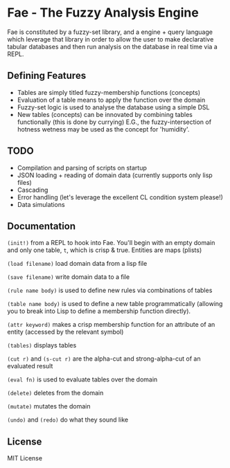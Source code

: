 # Fae - The Fuzzy Analysis Engine

Fae is constituted by a fuzzy-set library, and a engine + query language which leverage that library in order to allow the user to make declarative tabular databases and then run analysis on the database in real time via a REPL.

## Defining Features
- Tables are simply titled fuzzy-membership functions (concepts)
- Evaluation of a table means to apply the function over the domain 
- Fuzzy-set logic is used to analyse the database using a simple DSL
- New tables (concepts) can be innovated by combining tables functionally (this is done by currying) E.G., the fuzzy-intersection of hotness wetness may be used as the concept for 'humidity'.

## TODO
- Compilation and parsing of scripts on startup
- JSON loading + reading of domain data (currently supports only lisp files)
- Cascading
- Error handling (let's leverage the excellent CL condition system please!)
- Data simulations

## Documentation
`(init!)` from a REPL to hook into Fae. You'll begin with an empty domain and only one table, `t`, which is crisp & true. Entities are maps (plists)

`(load filename)` load domain data from a lisp file 

`(save filename)` write domain data to a file

`(rule name body)` is used to define new rules via combinations of tables

`(table name body)` is used to define a new table programmatically (allowing you to break into Lisp to define a membership function directly). 

`(attr keyword)` makes a crisp membership function for an attribute of an entity (accessed by the relevant symbol)

`(tables)` displays tables

`(cut r)` and `(s-cut r)` are the alpha-cut and strong-alpha-cut of an evaluated result

`(eval fn)` is used to evaluate tables over the domain

`(delete)` deletes from the domain

`(mutate)` mutates the domain

`(undo)` and `(redo)` do what they sound like

## License

MIT License

